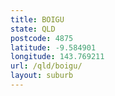 ```yaml
---
title: BOIGU
state: QLD
postcode: 4875
latitude: -9.584901
longitude: 143.769211
url: /qld/boigu/
layout: suburb
---
```

